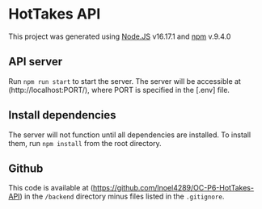 # HotTakes API

This project was generated using [Node.JS](https://nodejs.org/en/) v16.17.1
 and [npm](https://www.npmjs.com/) v.9.4.0

## API server

Run `npm run start` to start the server. The server will be accessible at (http://localhost:PORT/), where PORT is specified in the [.env] file.

## Install dependencies

The server will not function until all dependencies are installed. To install them, run `npm install` from the root directory.

## Github

This code is available at (https://github.com/lnoel4289/OC-P6-HotTakes-API) in the `/backend`  directory minus files listed in the `.gitignore`.
